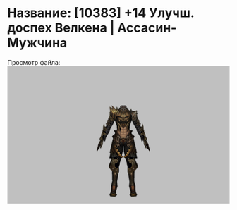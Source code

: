 # Название: [10383] +14 Улучш. доспех Велкена | Ассасин-Мужчина

Просмотр файла:
![p060021.png](p060021.png)